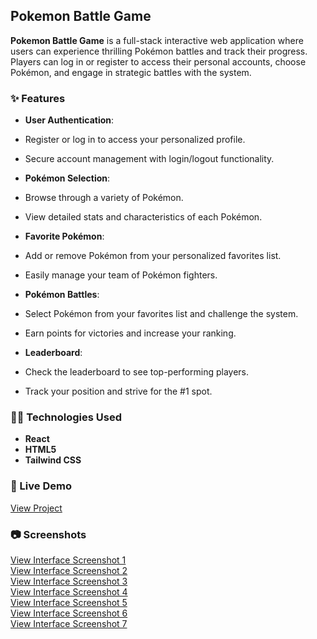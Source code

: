 ## Pokemon Battle Game

**Pokemon Battle Game**  is a full-stack interactive web application where users can experience thrilling Pokémon battles and track their progress. Players can log in or register to access their personal accounts, choose Pokémon, and engage in strategic battles with the system.

### ✨ Features

- **User Authentication**: 
- Register or log in to access your personalized profile.
- Secure account management with login/logout functionality.
- **Pokémon Selection**: 
- Browse through a variety of Pokémon.
- View detailed stats and characteristics of each Pokémon.
- **Favorite Pokémon**: 
- Add or remove Pokémon from your personalized favorites list.
- Easily manage your team of Pokémon fighters.
- **Pokémon Battles**: 
- Select Pokémon from your favorites list and challenge the system.
- Earn points for victories and increase your ranking.

- **Leaderboard**: 
- Check the leaderboard to see top-performing players.
- Track your position and strive for the #1 spot.

### 🧑‍💻 Technologies Used

- **React**
- **HTML5**
- **Tailwind CSS**

### 🚀 Live Demo

<a href="https://pokemon-battle-game-1.onrender.com" target="_blank" rel="noopener noreferrer">View Project</a>   

### 📷 Screenshots

<a href="https://github.com/inna-shchokina/Pokemon-Battle-Game/blob/main/Screens_Pokemon_battle/Pockemon_battle_3.jpg?raw=true" rel="noopener noreferrer">View Interface Screenshot 1</a> 
<br>
<a href="https://github.com/inna-shchokina/Pokemon-Battle-Game/blob/main/Screens_Pokemon_battle/Pockemon_battle_1.jpg?raw=true" target="_blank" rel="noopener noreferrer">View Interface Screenshot 2</a>
<br>
<a href="https://github.com/inna-shchokina/Pokemon-Battle-Game/blob/main/Screens_Pokemon_battle/Pockemon_battle_2.jpg?raw=true" target="_blank" rel="noopener noreferrer">View Interface Screenshot 3</a>
<br>
<a href="https://github.com/inna-shchokina/Pokemon-Battle-Game/blob/main/Screens_Pokemon_battle/Pockemon_battle_4.jpg?raw=true" target="_blank" rel="noopener noreferrer">View Interface Screenshot 4</a>
<br>
<a href="https://github.com/inna-shchokina/Pokemon-Battle-Game/blob/main/Screens_Pokemon_battle/Pockemon_battle_5.jpg?raw=true" target="_blank" rel="noopener noreferrer">View Interface Screenshot 5</a>
<br>
<a href="https://github.com/inna-shchokina/Pokemon-Battle-Game/blob/main/Screens_Pokemon_battle/Pockemon_battle_6.jpg?raw=true" rel="noopener noreferrer">View Interface Screenshot 6</a>
<br>
<a href="https://github.com/inna-shchokina/Pokemon-Battle-Game/blob/main/Screens_Pokemon_battle/Pockemon_battle_7.jpg?raw=true" rel="noopener noreferrer">View Interface Screenshot 7</a>

